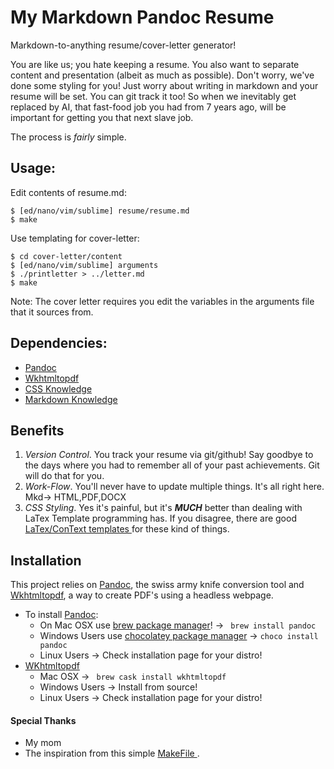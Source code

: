 # My Markdown Pandoc Resume

Markdown-to-anything resume/cover-letter generator!

You are like us; you hate keeping a resume. You also want to separate content and presentation (albeit as much as possible). Don't worry, we've done some styling for you! Just worry about writing in markdown and your resume will be set. 
You can git track it too! So when we inevitably get replaced by AI, that fast-food job you had from 7 years ago, will be important for getting you that next slave job.

The process is *fairly* simple.



## Usage:

Edit contents of resume.md:

    $ [ed/nano/vim/sublime] resume/resume.md
    $ make

Use templating for cover-letter:

    $ cd cover-letter/content
    $ [ed/nano/vim/sublime] arguments
    $ ./printletter > ../letter.md
    $ make

Note: The cover letter requires you edit the variables in the arguments file that it sources from.

## Dependencies:
* [Pandoc](https://pandoc.org/)
* [Wkhtmltopdf](https://wkhtmltopdf.org/)
* [CSS Knowledge](https://developer.mozilla.org/en-US/docs/Web/CSS)
* [Markdown Knowledge](https://pandoc.org/MANUAL.html#pandocs-markdown)


## Benefits
1) *Version Control*. You track your resume via git/github! Say goodbye to the days where you had to remember all of your past achievements. Git will do that for you.
2) *Work-Flow*. You'll never have to update multiple things. It's all right here. Mkd-> HTML,PDF,DOCX
3) *CSS Styling*. Yes it's painful, but it's **_MUCH_** better than dealing with LaTex Template programming has. If you disagree, there are good [ LaTex/ConText templates ](https://github.com/jgm/pandoc/wiki/User-contributed-templates) for these kind of things.


## Installation
This project relies on [Pandoc](https://pandoc.org/), the swiss army knife conversion tool and [Wkhtmltopdf](https://wkhtmltopdf.org/), a way to create PDF's using a headless webpage.

* To install [Pandoc](https://pandoc.org/installing.html):
    - On Mac OSX use [brew package manager](https://brew.sh/)! -> ` brew install pandoc`
    - Windows Users use [chocolatey package manager](https://chocolatey.org/) -> `choco install pandoc`
    - Linux Users -> Check installation page for your distro!
* [WKhtmltopdf](https://wkhtmltopdf.org/downloads.html)
    - Mac OSX -> ` brew cask install wkhtmltopdf`
    - Windows Users -> Install from source!
    - Linux Users -> Check installation page for your distro!

#### Special Thanks
- My mom
- The inspiration from this simple [ MakeFile ](https://github.com/chmduquesne/resume/blob/master/Makefile).
